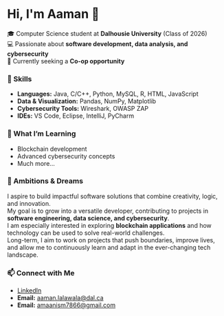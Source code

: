 # Hi, I'm Aaman 👋

🎓 Computer Science student at **Dalhousie University** (Class of 2026)  
💻 Passionate about **software development, data analysis, and cybersecurity**  
🚀 Currently seeking a **Co-op opportunity**  

### 🔧 Skills
- **Languages:** Java, C/C++, Python, MySQL, R, HTML, JavaScript  
- **Data & Visualization:** Pandas, NumPy, Matplotlib  
- **Cybersecurity Tools:** Wireshark, OWASP ZAP  
- **IDEs:** VS Code, Eclipse, IntelliJ, PyCharm  
  
### 🌱 What I’m Learning
- Blockchain development  
- Advanced cybersecurity concepts
- Much more...

### 🌟 Ambitions & Dreams
I aspire to build impactful software solutions that combine creativity, logic, and innovation.  
My goal is to grow into a versatile developer, contributing to projects in **software engineering, data science, and cybersecurity**.  
I am especially interested in exploring **blockchain applications** and how technology can be used to solve real-world challenges.  
Long-term, I aim to work on projects that push boundaries, improve lives, and allow me to continuously learn and adapt in the ever-changing tech landscape.

### 📫 Connect with Me
- [LinkedIn](https://www.linkedin.com/in/aaman-lalawala)  
- **Email:** aaman.lalawala@dal.ca
- **Email:** amaanism7866@gmail.com
